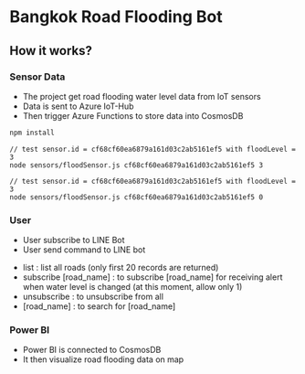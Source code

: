 # Bangkok Road Flooding Bot #

## How it works? ##

### Sensor Data ###

* The project get road flooding water level data from IoT sensors
* Data is sent to Azure IoT-Hub
* Then trigger Azure Functions to store data into CosmosDB

```javascript
npm install
```

```
// test sensor.id = cf68cf60ea6879a161d03c2ab5161ef5 with floodLevel = 3
node sensors/floodSensor.js cf68cf60ea6879a161d03c2ab5161ef5 3

// test sensor.id = cf68cf60ea6879a161d03c2ab5161ef5 with floodLevel = 3
node sensors/floodSensor.js cf68cf60ea6879a161d03c2ab5161ef5 0
```

### User ###

* User subscribe to LINE Bot
* User send command to LINE bot
- list : list all roads (only first 20 records are returned)
- subscribe [road_name] : to subscribe [road_name] for receiving alert when water level is changed (at this moment, allow only 1)
- unsubscribe : to unsubscribe from all
- [road_name] : to search for [road_name]


### Power BI ###

* Power BI is connected to CosmosDB
* It then visualize road flooding data on map


